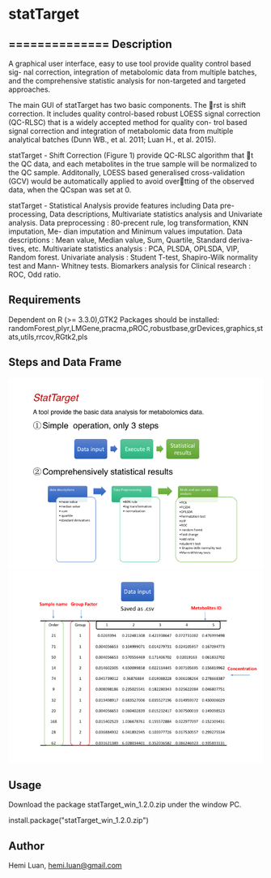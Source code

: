 # statTarget
==============
Description
-----------------
A graphical user interface, easy to use tool provide quality control based sig-
nal correction, integration of metabolomic data from multiple batches, and the
comprehensive statistic analysis for non-targeted and targeted approaches.

The main GUI of statTarget has two basic components.
The rst is shift correction. It includes quality control-based robust LOESS
signal correction (QC-RLSC) that is a widely accepted method for quality con-
trol based signal correction and integration of metabolomic data from multiple
analytical batches (Dunn WB., et al. 2011; Luan H., et al. 2015).

statTarget - Shift Correction (Figure 1) provide QC-RLSC algorithm that t
the QC data, and each metabolites in the true sample will be normalized to the QC sample. Additonally, LOESS based generalised cross-validation (GCV) would be automatically applied to avoid overtting of the observed data, when
the QCspan was set at 0.

statTarget - Statistical Analysis provide features including Data pre-
processing, Data descriptions, Multivariate statistics analysis and Univariate
analysis.
Data preprocessing : 80-precent rule, log transformation, KNN imputation, Me-
dian imputation and Minimum values imputation.
Data descriptions : Mean value, Median value, Sum, Quartile, Standard deriva-
tives, etc.
Multivariate statistics analysis : PCA, PLSDA, OPLSDA, VIP, Random forest.
Univariate analysis : Student T-test, Shapiro-Wilk normality test and Mann-
Whitney tests.
Biomarkers analysis for Clinical research : ROC, Odd ratio.


Requirements
-----------------

Dependent on R (>= 3.3.0),GTK2
Packages should be installed:
randomForest,plyr,LMGene,pracma,pROC,robustbase,grDevices,graphics,stats,utils,rrcov,RGtk2,pls

Steps and Data Frame
-----------------
![github](https://github.com/13479776/Picture/blob/master/statTarget1.png "13479776")
![github](https://github.com/13479776/Picture/blob/master/statTarget2.png "13479776")

Usage
-----------------
Download the package statTarget_win_1.2.0.zip under the window PC.

install.package("statTarget_win_1.2.0.zip")

Author
-----------------

Hemi Luan, hemi.luan@gmail.com
